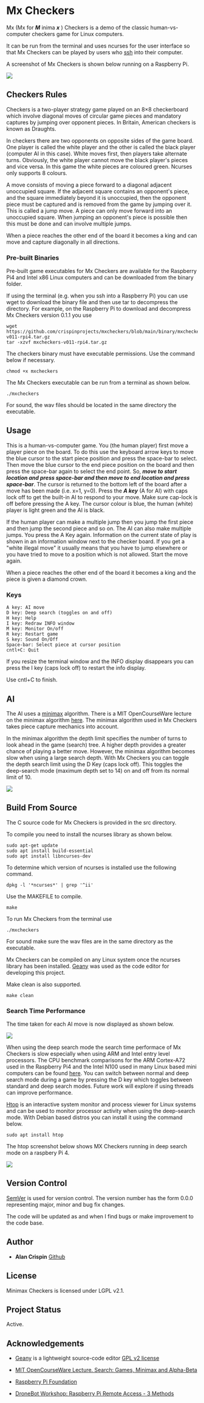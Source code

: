# Mx Checkers

Mx (Mx for  ***M*** inima ***x*** ) Checkers is a demo of the classic human-vs-computer checkers game for Linux computers. 

It can be run from the terminal and uses ncurses for the user interface so that Mx Checkers can be played by users who [ssh](https://www.geeksforgeeks.org/ssh-command-in-linux-with-examples/) into their computer.

A screenshot of Mx Checkers is shown below running on a Raspberry Pi.

![](mxcheckers.png) 

## Checkers Rules

Checkers is a two-player strategy game played on an 8×8 checkerboard which involve diagonal moves of circular game pieces and mandatory captures by jumping over opponent pieces. In Britain, American checkers is known as Draughts.

In checkers there are two opponents on opposite sides of the game board. One player is called the white player and the other is called the black player (computer AI in this case). White moves first, then players take alternate turns. Obviously, the white player cannot move the black player's pieces and vice versa. In this game the white pieces are coloured green. Ncurses only supports 8 colours. 

A move consists of moving a piece forward to a diagonal adjacent unoccupied square. If the adjacent square contains an opponent's piece, and the square immediately beyond it is unoccupied, then the opponent piece must be captured and is removed from the game by jumping over it. This is called a jump move. A piece can only move forward into an unoccupied square. When jumping an opponent's piece is possible then this must be done and can involve multiple jumps. 

When a piece reaches the other end of the board it becomes a king and can move and capture diagonally in all directions.

### Pre-built Binaries

Pre-built  game executables for Mx Checkers are available for the Raspberry Pi4 and Intel x86 Linux computers and can be downloaded from the binary folder.

If using the terminal (e.g. when you  ssh into a Raspberry  Pi) you can use wget to download the binary file and then use tar to decompress the directory. For example, on the Raspberry Pi to download and decompress Mx Checkers version 0.1.1 you use

```
wget https://github.com/crispinprojects/mxcheckers/blob/main/binary/mxcheckers-v011-rpi4.tar.gz
tar -xzvf mxcheckers-v011-rpi4.tar.gz 
```

The checkers binary must have executable permissions. Use the command below if necessary.

```
chmod +x mxcheckers
```

The Mx Checkers executable can be run from a terminal as shown below.

```
./mxcheckers
```

For sound, the wav files should be located in the same directory the executable.

## Usage

This is a human-vs-computer game. You (the human player) first move a player piece on the board. To do this use the keyboard arrow keys to move the blue cursor to the start piece position and press the space-bar to select. Then move the blue cursor to the end piece position on the board and then press the space-bar again to select the end point. So, ***move to start location and press space-bar and then move to end location and press space-bar***.  The cursor is returned to the bottom left of the board after a move has been made (i.e. x=1, y=0). Press the ***A key*** (A for AI) with caps lock off to get the built-in AI to respond to your move. Make sure cap-lock is off before pressing the A key. The cursor colour is blue, the human (white) player is light green and the AI is black.

If the human player can make a multiple jump then you jump the first piece and then jump the second piece and so on. The AI can also make multiple jumps. You press the A Key again. Information on the current state of play is shown in an information window next to the checker board. If you get a "white illegal move" it usually means that you have to jump elsewhere or you have tried to move to a position which is not allowed. Start the move again.

When a piece reaches the other end of the board it becomes a king and the piece is given a diamond crown.

### Keys

```
A key: AI move
D key: Deep search (toggles on and off)
H key: Help
I key: Redraw INFO window
M key: Monitor On/off
R key: Restart game
S key: Sound On/Off
Space-bar: Select piece at cursor position
cntl+C: Quit
```

If you resize the terminal window and the INFO display disappears you can press the  I key (caps lock off) to restart the info display.

Use cntl+C to finish.

## AI

The AI uses a [minimax](https://en.wikipedia.org/wiki/Minimax) algorithm. There is a MIT OpenCourseWare lecture on the minimax algorithm [here](https://www.youtube.com/watch?v=STjW3eH0Cik&t=13s).  The minimax algorithm used in Mx Checkers takes piece capture mechanics into account.

In the minimax algorithm the depth limit specifies the number of turns to look ahead in the game (search) tree. A higher depth provides a greater chance of playing a better move. However, the minimax algorithm becomes slow when using a large search depth. With Mx Checkers you can toggle the depth search limit using the D Key (caps lock off). This toggles the deep-search mode (maximum depth set to 14) on and off from its normal limit of 10.

![](mxcheckers-deepsearch.png) 

## Build From Source

The C source code for Mx Checkers is provided in the src directory. 

To compile you need to install the ncurses library as shown below.

```
sudo apt-get update
sudo apt install build-essential
sudo apt install libncurses-dev
```

To determine which version of ncurses is installed use the following command.

```
dpkg -l '*ncurses*' | grep '^ii'
```

Use the MAKEFILE to compile. 

```
make
```

To run Mx Checkers from the terminal use

```
./mxcheckers
```

For sound make sure the wav files are in the same directory as the executable.

Mx Checkers can be compiled on any Linux system once the ncurses library has been installed. [Geany](https://www.geany.org/) was used as the  code editor for developing this project.

Make clean is also supported.

```
make clean
```

### Search Time Performance

The time taken for each AI move is now displayed as shown below. 

![](mxcheckers-aimove-time.png) 

When using the deep search mode the search time performace of Mx Checkers is slow especially when using ARM and Intel entry level processors. The CPU benchmark comparisons for the ARM Cortex-A72 used in the Raspberry Pi4 and the Intel N100 used in many Linux based mini computers can be found [here](https://www.cpubenchmark.net/compare/4956vs5157/ARM-Cortex-A72-4-Core-1200-MHz-vs-Intel-N100). You can switch between normal and deep search mode during a game by pressing the D key which toggles between standard and deep search modes. Future work will explore if using threads can improve performance.

[Htop](https://htop.dev/) is an interactive system monitor and process viewer for Linux systems and can be used to monitor processor activity when using the deep-search mode. With Debian based distros you can install it using the command below.

```
sudo apt install htop
```

The htop screenshot below shows MX Checkers running in deep search mode on a raspbery Pi 4.

![](mxcheckers-deepsearch-htop.png) 

## Version Control

[SemVer](http://semver.org/) is used for version control. The version number has the form 0.0.0 representing major, minor and bug fix changes.

The code will be updated as and when I find bugs or make improvement to the code base.

## Author

* **Alan Crispin** [Github](https://github.com/crispinprojects)

## License

Minimax Checkers is licensed under LGPL v2.1. 

## Project Status

Active.

## Acknowledgements

* [Geany](https://www.geany.org/) is a lightweight source-code editor [GPL v2 license](https://www.gnu.org/licenses/old-licenses/gpl-2.0.txt)

* [MIT OpenCourseWare Lecture. Search: Games, Minimax and Alpha-Beta](https://www.youtube.com/watch?v=STjW3eH0Cik&t=13s)

* [Raspberry Pi Foundation](https://www.raspberrypi.org/)

* [DroneBot Workshop: Raspberry Pi Remote Access - 3 Methods](https://www.youtube.com/watch?v=l4VDWhKsFgs)
